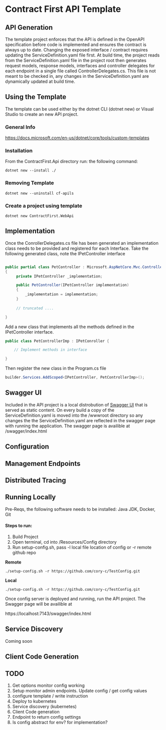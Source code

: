 # Contract First API Template

## API Generation 
The template project enforces that the API is defined in the OpenAPI specification before code is implemented and ensures the contract is always up to date. Changing the exposed interface / contract requires updating the ServiceDefinition.yaml file first. At build time, the project reads from the ServiceDefinition.yaml file in the project root then generates request models, response models, interfaces and controller delegates for each endpoint in a single file called ControllerDelegates.cs. This file is not meant to be checked in, any changes in the ServiceDefinition.yaml are dynamically updated at build time. 

## Using the Template

The template can be used either by the dotnet CLI (dotnet new) or Visual Studio to create an new API project. 
### General Info
https://docs.microsoft.com/en-us/dotnet/core/tools/custom-templates


### Installation
From the ContractFirst.Api directory run: the following command:
```
dotnet new --install ./
```
### Removing Template
```
dotnet new --uninstall cf-apils
```
### Create a project using template
```
dotnet new ContractFirst.WebApi
```

## Implementation 

Once the ConrollerDelegates.cs file has been generated an implementation class needs to be provided and registered for each Interface. Take the following generated class, note the IPetController interface 

```c#

public partial class PetController : Microsoft.AspNetCore.Mvc.ControllerBase
{
     private IPetController _implementation;

     public PetController(IPetController implementation)
     {
         _implementation = implementation;
     }
     
     // truncated ....

}
```
Add a new class that implements all the methods defined in the IPetController interface. 

```c#
public class PetControllerImp : IPetConroller {

    // Implement methods in interface

}

```
Then register the new class in the Program.cs file

```c#
builder.Services.AddScoped<IPetController, PetControllerImp>();
```
## Swagger UI
Included in the API project is a local distrobution of [Swagger UI](https://github.com/swagger-api/swagger-ui) that is served as static content. On every build a copy of the ServiceDefinition.yaml is moved into the /wwwroot directory so any changes the the ServiceDefinition.yaml are reflected in the swagger page with running the application. The swagger page is availible at /swagger/index.html

## Configuration 

## Management Endpoints

## Distributed Tracing

## Running Locally
Pre-Reqs, the following software needs to be installed: Java JDK, Docker, Git

#### Steps to run:

1. Build Project
2. Open terminal, cd into /Resources/Config directory
3. Run setup-config.sh, pass -l local file location of config or -r remote github repo

**Remote**

`./setup-config.sh -r https://github.com/cory-c/TestConfig.git`

**Local**

`./setup-config.sh -r https://github.com/cory-c/TestConfig.git` 

Once config server is deployed and running, run the API project. The Swagger page will be availible at

https://localhost:7143/swagger/index.html



## Service Discovery
Coming soon

## Client Code Generation

## TODO
1. Get options monitor config working
2. Setup monitor admin endpoints. Update config / get config values
3. configure template / write instruction
4. Deploy to kubernetes
5. Service discovery (kubernetes)
6. Client Code generation 
7. Endpoint to return config settings
8. Is config abstract for env? for implementation?
